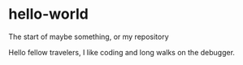 # hello-world
The start of maybe something, or my repository

Hello fellow travelers, I like coding and long walks on the debugger.
